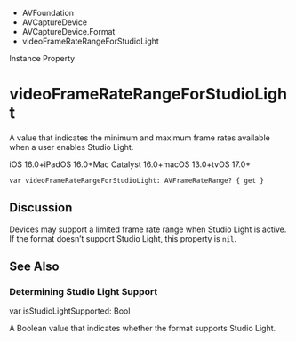 

- AVFoundation
- AVCaptureDevice
- AVCaptureDevice.Format
-  videoFrameRateRangeForStudioLight 

Instance Property

# videoFrameRateRangeForStudioLight

A value that indicates the minimum and maximum frame rates available when a user enables Studio Light.

iOS 16.0+iPadOS 16.0+Mac Catalyst 16.0+macOS 13.0+tvOS 17.0+

``` source
var videoFrameRateRangeForStudioLight: AVFrameRateRange? { get }
```

## Discussion

Devices may support a limited frame rate range when Studio Light is active. If the format doesn’t support Studio Light, this property is `nil`.

## See Also

### Determining Studio Light Support

var isStudioLightSupported: Bool

A Boolean value that indicates whether the format supports Studio Light.

